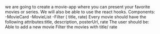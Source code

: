 we are going to create a movie-app where you can present your favorite movies or series. We will also be able to use the react hooks.
Components:
-MovieCard
-MovieList
-Filter ( title, rate)
Every movie should have the following attributes:title, description, posterUrl, rate
The user should be:
Able to add a new movie
Filter the movies with title/ rate